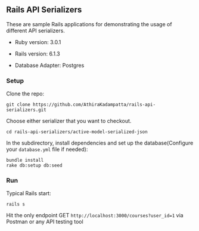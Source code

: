 ## Rails API Serializers

These are sample Rails applications for demonstrating the usage of different API serializers.

* Ruby version: 3.0.1

* Rails version: 6.1.3

* Database Adapter: Postgres

### Setup

Clone the repo:

```
git clone https://github.com/AthiraKadampatta/rails-api-serializers.git
```

Choose either serializer that you want to checkout.

```
cd rails-api-serializers/active-model-serialized-json
```

In the subdirectory, install dependencies and set up the database(Configure your `database.yml` file if needed):

```
bundle install
rake db:setup db:seed
```

### Run

Typical Rails start: 

```
rails s
```

Hit the only endpoint GET `http://localhost:3000/courses?user_id=1` via Postman or any API testing tool



